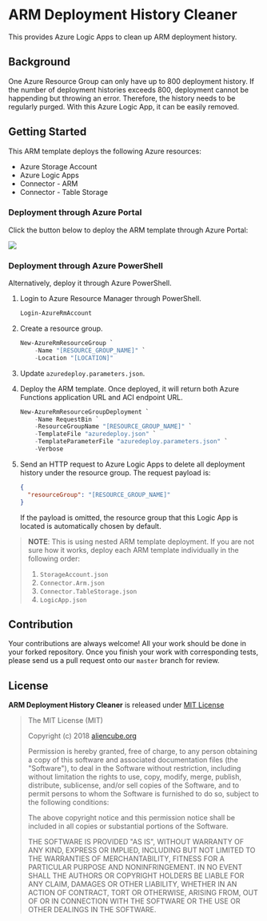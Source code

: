 # ARM Deployment History Cleaner #

This provides Azure Logic Apps to clean up ARM deployment history.


## Background ##

One Azure Resource Group can only have up to 800 deployment history. If the number of deployment histories exceeds 800, deployment cannot be happending but throwing an error. Therefore, the history needs to be regularly purged. With this Azure Logic App, it can be easily removed.


## Getting Started ##

This ARM template deploys the following Azure resources:

* Azure Storage Account
* Azure Logic Apps
* Connector - ARM
* Connector - Table Storage


### Deployment through Azure Portal ###

Click the button below to deploy the ARM template through Azure Portal:

<a href="https://portal.azure.com/#create/Microsoft.Template/uri/https%3A%2F%2Fraw.githubusercontent.com%2Faliencube%2FARM-Deployment-History-Cleaner%2Fmaster%2Fazuredeploy.json" target="_blank">
  <img src="https://azuredeploy.net/deploybutton.png" />
</a>


### Deployment through Azure PowerShell ###

Alternatively, deploy it through Azure PowerShell.

1. Login to Azure Resource Manager through PowerShell.

    ```powershell
    Login-AzureRmAccount
    ```
1. Create a resource group.

    ```powershell
    New-AzureRmResourceGroup `
        -Name "[RESOURCE_GROUP_NAME]" `
        -Location "[LOCATION]"
    ```

1. Update `azuredeploy.parameters.json`.
1. Deploy the ARM template. Once deployed, it will return both Azure Functions application URL and ACI endpoint URL.

    ```powershell
    New-AzureRmResourceGroupDeployment `
        -Name RequestBin `
        -ResourceGroupName "[RESOURCE_GROUP_NAME]" `
        -TemplateFile "azuredeploy.json" `
        -TemplateParameterFile "azuredeploy.parameters.json" `
        -Verbose
    ```

1. Send an HTTP request to Azure Logic Apps to delete all deployment history under the resource group. The request payload is:

    ```json
    {
      "resourceGroup": "[RESOURCE_GROUP_NAME]"
    }
    ```

   If the payload is omitted, the resource group that this Logic App is located is automatically chosen by default.

> **NOTE**: This is using nested ARM template deployment. If you are not sure how it works, deploy each ARM template individually in the following order:
>
> 1. `StorageAccount.json`
> 1. `Connector.Arm.json`
> 1. `Connector.TableStorage.json`
> 1. `LogicApp.json`


## Contribution ##

Your contributions are always welcome! All your work should be done in your forked repository. Once you finish your work with corresponding tests, please send us a pull request onto our `master` branch for review.


## License ##

**ARM Deployment History Cleaner** is released under [MIT License](http://opensource.org/licenses/MIT)

> The MIT License (MIT)
>
> Copyright (c) 2018 [aliencube.org](https://aliencube.org)
> 
> Permission is hereby granted, free of charge, to any person obtaining a copy of this software and associated documentation files (the "Software"), to deal in the Software without restriction, including without limitation the rights to use, copy, modify, merge, publish, distribute, sublicense, and/or sell copies of the Software, and to permit persons to whom the Software is furnished to do so, subject to the following conditions:
> 
> The above copyright notice and this permission notice shall be included in all copies or substantial portions of the Software.
> 
> THE SOFTWARE IS PROVIDED "AS IS", WITHOUT WARRANTY OF ANY KIND, EXPRESS OR IMPLIED, INCLUDING BUT NOT LIMITED TO THE WARRANTIES OF MERCHANTABILITY, FITNESS FOR A PARTICULAR PURPOSE AND NONINFRINGEMENT. IN NO EVENT SHALL THE AUTHORS OR COPYRIGHT HOLDERS BE LIABLE FOR ANY CLAIM, DAMAGES OR OTHER LIABILITY, WHETHER IN AN ACTION OF CONTRACT, TORT OR OTHERWISE, ARISING FROM, OUT OF OR IN CONNECTION WITH THE SOFTWARE OR THE USE OR OTHER DEALINGS IN THE SOFTWARE.
